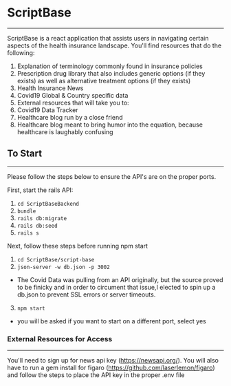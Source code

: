 # ScriptBase
---
ScriptBase is a react application that assists users in navigating certain aspects of the health insurance landscape. You'll find resources that do the following: 

1. Explanation of terminology commonly found in insurance policies
2. Prescription drug library that also includes generic options (if they exists) as well as alternative treatment options (if they exists)
3. Health Insurance News
4. Covid19 Global & Country specific data 
5. External resources that will take you to:
  1. Covid19 Data Tracker
  2. Healthcare blog run by a close friend
  3. Healthcare blog meant to bring humor into the equation, because healthcare is laughably confusing


## To Start
---
Please follow the steps below to ensure the API's are on the proper ports. 


First, start the rails API:
1. `cd ScriptBaseBackend`
2. `bundle`
3. `rails db:migrate`
4. `rails db:seed`
5. `rails s`

Next, follow these steps before running npm start
1. `cd ScriptBase/script-base` 
2. `json-server -w db.json -p 3002`
  - The Covid Data was pulling from an API originally, but the source proved to be finicky and in order to circument that issue,I elected to spin up a db.json to prevent SSL errors or server timeouts. 
3. `npm start`
  - you will be asked if you want to start on a different port, select yes

### External Resources for Access
---
You'll need to sign up for news api key (https://newsapi.org/). You will also have to run a gem install for figaro (https://github.com/laserlemon/figaro) and follow the steps to place the API key in the proper .env file

